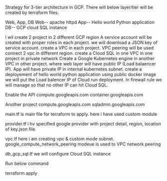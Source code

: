 Strategy for 3-tier architecture in GCP.
There will below layer/tier will be created by terraform files.

Web, App, DB
Web-- apache httpd
App-- Hello world Python application
DB-- GCP cloud SQL instance

I wil create 2 project in 2 different GCP region
A service account will be created with proper roles in each project. we will download a JSON key of service account.
create a VPC in each project.
VPC peering will be used connect 2 vpc in different region.
create a Cloud SQL in one VPC in one project in private network
Create a Google Kubernetes engine in another VPC in other project. where web layer will have public IP (Load balaencer IP). App will have private IP in internal kubernetes subnet. 
create a deployement of hello world python application using public docker image
we will put the Load balencer IP of Cloud run deployment. In firewall rule we will manage so that no other IP can hit Cloud SQL.

Enable the API
compute.googleapis.com
container.googleapis.com

Another project
compute.googleapis.com
sqladmin.googleapis.com

main.tf is main file for terraform to apply.
here i have used custom module

provider.tf
i hv specified google provider with project detail, region, location of key.json file.

vpc.tf
here i am creating vpc & custom mode subnet.
google_compute_network_peering modeue is used to VPC network peering

db_gcp_sql.tf
we will configure Cloud SQL instance

Run below command

terraform apply
